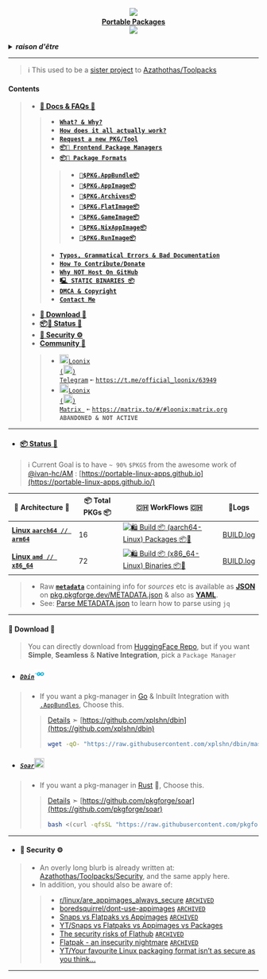 <p align="center">
    <a href="https://huggingface.co/datasets/pkgforge/pkgcache/tree/main">
        <img src="https://github.com/user-attachments/assets/673198c0-0db3-4aee-9e5d-3234e364fdfa" width="200"></a>
    <br>
    <b><strong> <a href="https://github.com/pkgforge/pkgcache">Portable Packages</a></code></strong></b>
    <br>
  <img src="https://github.com/user-attachments/assets/a02386d8-61c1-4479-ae75-66485a7ceb4f" width="200" />
</p>

<!-- Crude Attempt at Humor -->
<details>
  <summary><b><i>raison d'être</i></b></summary>
  <a href="https://www.reddit.com/r/github/comments/1at9br4/i_am_new_to_github_and_i_have_lots_to_say/" target="_blank">
    <img src="https://github.com/user-attachments/assets/c8b22bea-a88d-48f8-b4d2-61284320d87f" alt="Inspiration Image">
  </a>
  <a href="https://github.com/sherlock-project/sherlock/issues/2011" target="_blank">
    <img src="https://github.com/user-attachments/assets/5a08ecaa-a412-4eaf-a9e8-1214455a6368" alt="Inspiration Image">
  </a>
</details>

---
> ℹ️ This used to be a [sister project](https://github.com/Azathothas/Toolpacks/issues/28) to [Azathothas/Toolpacks](https://github.com/Azathothas/Toolpacks)
#### Contents
> - [**📖 Docs & FAQs 📖**](https://github.com/pkgforge/pkgcache/tree/main/Docs)
> > - [**`What? & Why?`**](https://github.com/pkgforge/pkgcache/blob/main/Docs/README.md#what--why)
> > - [**`How does it all actually work?`**](https://github.com/pkgforge/pkgcache/tree/main/Docs#how-does-it-all-work)
> > - [**`Request a new PKG/Tool`**](https://github.com/pkgforge/pkgcache/tree/main/Docs#how-to-add-request-a-new-a-pkgtool)
> > - [**`📦📀 Frontend Package Managers`**](https://github.com/pkgforge/pkgcache/tree/main/Docs#-frontend-package-managers-)
> > - [**`📦📀 Package Formats`**](https://github.com/pkgforge/pkgcache/tree/main/Docs)
> > > - [**`📀$PKG.AppBundle📦`**](https://github.com/pkgforge/pkgcache/blob/main/Docs/APPBUNDLES.md)
> > > - [**`📀$PKG.AppImage📦`**](https://github.com/pkgforge/pkgcache/blob/main/Docs/APPIMAGES.md)
> > > - [**`📀$PKG.Archives📦`**](https://github.com/pkgforge/pkgcache/blob/main/Docs/ARCHIVES.md)
> > > - [**`📀$PKG.FlatImage📦`**](https://github.com/pkgforge/pkgcache/blob/main/Docs/FLATIMAGES.md)
> > > - [**`📀$PKG.GameImage📦`**](https://github.com/pkgforge/pkgcache/blob/main/Docs/GAMEIMAGES.md)
> > > - [**`📀$PKG.NixAppImage📦`**](https://github.com/pkgforge/pkgcache/blob/main/Docs/NIXAPPIMAGES.md)
> > > - [**`📀$PKG.RunImage📦`**](https://github.com/pkgforge/pkgcache/blob/main/Docs/RUNIMAGES.md) 
> > - [**`Typos, Grammatical Errors & Bad Documentation`**](https://github.com/pkgforge/pkgcache/blob/main/Docs/README.md#typos-grammatical-errors--bad-documentation)
> > - [**`How To Contribute/Donate`**](https://github.com/pkgforge/pkgcache/tree/main/Docs#how-to-contribute)
> > - [**`Why NOT Host On GitHub`**](https://github.com/pkgforge/pkgcache/blob/main/Docs/README.md#why-not-host-on-github)
> > - [**`🖳 STATIC BINARIES 📦`**](https://github.com/Azathothas/Toolpacks)
> > - [**`DMCA & Copyright`**](https://github.com/pkgforge/pkgcache/blob/main/Docs/README.md#dmca-copyright--cease--desist)
> > - [**`Contact Me`**](https://ajam.dev/contact)
> - [**🔽 Download 🔽**](https://github.com/pkgforge/pkgcache/tree/main#-download-)
> - [**📦📀 Status 🔖**](https://github.com/pkgforge/pkgcache/tree/main#-status-)
> - [**🚧 Security ⚙️**](https://github.com/Azathothas/Toolpacks#-security-%EF%B8%8F)
> - [**Community 💬**](https://t.me/official_loonix/63949)
> > - <a href="https://t.me/official_loonix/63949"><img src="https://github.com/user-attachments/assets/2edc90b9-606e-4bfc-89f3-2a758b2f0377" width="18" height="18"><code>Loonix (<img src="https://github.com/user-attachments/assets/abc35eee-c9c9-4023-9035-d440b56cac4c" width="18" height="18">) Telegram</code></a> `➼` [`https://t.me/official_loonix/63949`](https://t.me/official_loonix/63949)
> > - <a href="https://matrix.to/#/#loonix:matrix.org"><img src="https://github.com/user-attachments/assets/1dcd4a64-2fec-4f4f-926a-e61313b6b646" width="18" height="18"><code>Loonix (<img src="https://github.com/user-attachments/assets/abc35eee-c9c9-4023-9035-d440b56cac4c" width="18" height="18">) Matrix </code></a> `➼` [`https://matrix.to/#/#loonix:matrix.org`](https://matrix.to/#/#loonix:matrix.org) **`ABANDONED & NOT ACTIVE`**
---
<!-- UPDATED DYNAMICALLY -->
- #### [📦 Status 🔖]()
> ℹ️ Current Goal is to have `~ 90%` `$PKGS` from the awesome work of [@ivan-hc/AM](https://github.com/ivan-hc/AM) : [https://portable-linux-apps.github.io](https://portable-linux-apps.github.io/)

| 🧰 Architecture 🧰 | 📦 Total PKGs 📦 | 🇨🇭 WorkFlows 🇨🇭 | 🧾Logs|
|---------------------|-----------------------|-----------------|------------------|
|[ **Linux `aarch64 // arm64`**](https://github.com/pkgforge/pkgcache/tree/main/aarch64-Linux)| 16 | [![🛍️ Build 📦 (aarch64-Linux) Packages 📦📀](https://github.com/pkgforge/pkgcache/actions/workflows/build_aarch64-Linux.yaml/badge.svg)](https://github.com/pkgforge/pkgcache/actions/workflows/build_aarch64-Linux.yaml)|[BUILD.log](https://pkg.pkgforge.dev/aarch64-Linux/BUILD.log.txt)|
|[ **Linux `amd // x86_64`**](https://github.com/pkgforge/pkgcache/tree/main/x86_64-Linux)| 72 | [![🛍️ Build 📦 (x86_64-Linux) Binaries 📦📀](https://github.com/pkgforge/pkgcache/actions/workflows/build_x86_64-Linux.yaml/badge.svg)](https://github.com/pkgforge/pkgcache/actions/workflows/build_x86_64-Linux.yaml)|[BUILD.log](https://pkg.pkgforge.dev/x86_64-Linux/BUILD.log.txt)|

> - Raw [**`metadata`**](https://pkg.pkgforge.dev/METADATA.json) containing info for _sources_ etc is available as [**JSON**](https://github.com/pkgforge/pkgcache/blob/main/Docs/METADATA.md) on [pkg.pkgforge.dev/METADATA.json](https://pkg.pkgforge.dev/METADATA.json) & also as [**YAML**](https://raw.githubusercontent.com/pkgforge/pkgcache/main/METADATA.yaml).
> - See: [Parse METADATA.json](https://github.com/pkgforge/pkgcache/blob/main/Docs/METADATA.md#using-jq-to-parse-metadatajson) to learn how to parse using `jq`
---

#### 🔽 Download 🔽
> You can directly download from [HuggingFace Repo](https://huggingface.co/datasets/pkgforge/pkgcache), but if you want **Simple**, **Seamless** & **Native Integration**, pick a `Package Manager`
- ##### [**`Dbin`**<img src="https://raw.githubusercontent.com/devicons/devicon/master/icons/go/go-original-wordmark.svg" width="20" height="20">](https://github.com/xplshn/dbin) 
> - If you want a pkg-manager in [Go](https://github.com/avelino/awesome-go) & Inbuilt Integration with [`.AppBundles`](https://github.com/pkgforge/pkgcache/blob/main/Docs/APPBUNDLES.md), Choose this.
> > [Details](https://github.com/xplshn/dbin) ➣ [https://github.com/xplshn/dbin](https://github.com/xplshn/dbin)
> > ```bash
> > wget -qO- "https://raw.githubusercontent.com/xplshn/dbin/master/stubdl" | sh -s -- --install "${HOME}/.local/bin/dbin"
> > ```
> > 
- ##### [**`Soar`**<img src="https://github.com/user-attachments/assets/cc2f8c7c-fc40-4f8a-bbef-fef9d149dfc9" width="20" height="20">](https://github.com/pkgforge/soar)
> - If you want a pkg-manager in [Rust](https://github.com/rust-unofficial/awesome-rust) 🦀, Choose this.
> > [Details](https://github.com/pkgforge/soar) ➣ [https://github.com/pkgforge/soar](https://github.com/pkgforge/soar)
> > ```bash
> > bash <(curl -qfsSL "https://raw.githubusercontent.com/pkgforge/soar/refs/heads/main/install.sh")
> > ```
> > 
---

- #### 🚧 Security ⚙️
> - An overly long blurb is already written at: [Azathothas/Toolpacks/Security](https://github.com/Azathothas/Toolpacks#-security-%EF%B8%8F), and the same apply here.
> - In addition, you should also be aware of:
> > - [r/linux/are_appimages_always_secure](https://www.reddit.com/r/linux/comments/14xww1m/are_appimages_always_secure/) [`ARCHIVED`](https://web.archive.org/web/2/https://www.reddit.com/r/linux/comments/14xww1m/are_appimages_always_secure/)
> > - [boredsquirrel/dont-use-appimages](https://github.com/boredsquirrel/dont-use-appimages) [`ARCHIVED`](https://web.archive.org/web/2/https://github.com/boredsquirrel/dont-use-appimages)
> > - [Snaps vs Flatpaks vs Appimages](https://medium.com/@journalehsan/snap-flatpak-and-appimage-which-one-is-better-dc36f7ff1720) [`ARCHIVED`](https://web.archive.org/web/20240710140620/https://medium.com/@journalehsan/snap-flatpak-and-appimage-which-one-is-better-dc36f7ff1720)
> > - [YT/Snaps vs Flatpaks vs Appimages vs Packages](https://www.youtube.com/watch?v=ikBPnYwnUMU)
> > - [The security risks of Flathub](https://blog.frehi.be/2023/04/23/the-security-risks-of-flathub/) [`ARCHIVED`](https://web.archive.org/web/20240925042807/https://blog.frehi.be/2023/04/23/the-security-risks-of-flathub/)
> > - [Flatpak - an insecurity nightmare](https://orowith2os.gitlab.io/posts/Flatpak-an-insecurity-nightmare/) [`ARCHIVED`](https://web.archive.org/web/20240520001227/https://orowith2os.gitlab.io/posts/Flatpak-an-insecurity-nightmare/)
> > - [YT/Your favourite Linux packaging format isn’t as secure as you think…](https://www.youtube.com/watch?v=xw3NxIWpylc)
---
